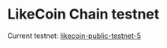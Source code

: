 # LikeCoin Chain testnet

Current testnet: [likecoin-public-testnet-5](./likecoin-public-testnet-5)
